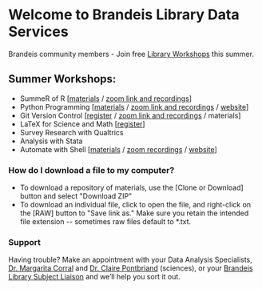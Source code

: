 # Welcome to Brandeis Library Data Services

Brandeis community members - Join free [Library Workshops](https://calendar.library.brandeis.edu/calendar/workshops/) this summer.

## Summer Workshops:
- SummeR of R  [[materials](https://github.com/DeisData/summer-of-r) / [zoom link and recordings](https://docs.google.com/document/d/1-eeemJIYWoDuRAUvtmO5TKnyAUYvORIzNCFNdfnin5c/edit?usp=sharing)]
- Python Programming  [[materials](https://github.com/DeisData/python) / [zoom link and recordings](https://docs.google.com/document/d/18TwHdTBUU34PNF8Vz2YYWbmME4tS3NS7Ugu5NjaMmBo/edit?usp=sharing) / [website](python.md)] 
- Git Version Control [[register](https://calendar.library.brandeis.edu/calendar/workshops/git2020) / [zoom link and recordings](https://docs.google.com/document/d/1gfG80ugHj3yOAZagHsRqNH8XnQjPHtHUCldsAerqbGY/edit?usp=sharing) / materials]
- LaTeX for Science and Math [[register](https://calendar.library.brandeis.edu/calendar/workshops/latex2020)]
- Survey Research with Qualtrics 
- Analysis with Stata
- Automate with Shell [[materials](https://github.com/DeisData/unix-shell) / [zoom recordings](https://docs.google.com/document/d/1-kjo4I40Ovu0-DXxMi9sfps7VhQmY-JF_lPx9cc9cM4/edit?usp=sharing) / [website](shell.md)]

### How do I download a file to my computer?
- To download a repository of materials, use the [Clone or Download] button and select "Download ZIP"
- To download an individual file, click to open the file, and right-click on the [RAW] button to "Save link as."  Make sure you retain the intended file extension -- sometimes raw files default to *.txt.

### Support
Having trouble? Make an appointment with your Data Analysis Specialists, [Dr. Margarita Corral](http://calendar.library.brandeis.edu/appointment/8518) and [Dr. Claire Pontbriand](https://calendar.library.brandeis.edu/appointments/scidata) (sciences), or your [Brandeis Library Subject Liaison](https://www.brandeis.edu/library/research/help/liaison-subject.html) and we’ll help you sort it out.
